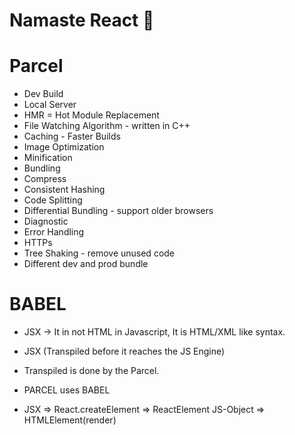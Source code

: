 # Namaste React 🚀

# Parcel

- Dev Build
- Local Server
- HMR = Hot Module Replacement
- File Watching Algorithm - written in C++
- Caching - Faster Builds
- Image Optimization
- Minification
- Bundling
- Compress
- Consistent Hashing
- Code Splitting
- Differential Bundling - support older browsers
- Diagnostic
- Error Handling
- HTTPs
- Tree Shaking - remove unused code
- Different dev and prod bundle

# BABEL

- JSX -> It in not HTML in Javascript, It is HTML/XML like syntax.
- JSX (Transpiled before it reaches the JS Engine)
- Transpiled is done by the Parcel.
- PARCEL uses BABEL

- JSX => React.createElement => ReactElement JS-Object => HTMLElement(render)

